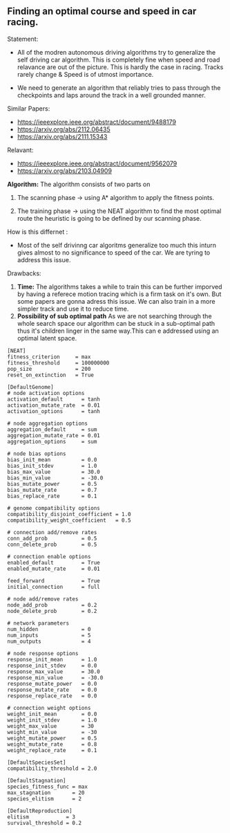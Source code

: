 ## Finding an optimal course and speed in car racing.

Statement:

- All of the modren autonomous driving algorithms try to generalize the self driving car algorithm. This is completely fine when speed and road relavance are out of the picture. This is hardly the case in racing. Tracks rarely change & Speed is of utmost importance.

- We need to generate an algorithm that reliably tries to pass through the checkpoints and laps around the track in a well grounded manner.

Similar Papers:

- https://ieeexplore.ieee.org/abstract/document/9488179
- https://arxiv.org/abs/2112.06435
- https://arxiv.org/abs/2111.15343

Relavant:

- https://ieeexplore.ieee.org/abstract/document/9562079
- https://arxiv.org/abs/2103.04909

**Algorithm:** The algorithm consists of two parts on

1. The scanning phase -> using A\* algorithm to apply the fitness points.

2. The training phase -> using the NEAT algorithm to find the most optimal route the heuristic is going to be defined by our scanning phase.

How is this differnet :

- Most of the self drivinng car algoritms generalize too much this inturn gives almost to no significance to speed of the car. We are tyring to address this issue.

Drawbacks:

1. **Time:**
   The algorithms takes a while to train this can be further imporved by having a referece motion tracing which is a firm task on it's own. But some papers are gonna adress this issue. We can also train in a more simpler track and use it to reduce time.
2. **Possibility of sub optimal path**
   As we are not searching through the whole search space our algorithm can be stuck in a sub-optimal path thus it's children linger in the same way.This can e addressed using an optimal latent space.

```python3
[NEAT]
fitness_criterion     = max
fitness_threshold     = 100000000
pop_size              = 200
reset_on_extinction   = True

[DefaultGenome]
# node activation options
activation_default      = tanh
activation_mutate_rate  = 0.01
activation_options      = tanh

# node aggregation options
aggregation_default     = sum
aggregation_mutate_rate = 0.01
aggregation_options     = sum

# node bias options
bias_init_mean          = 0.0
bias_init_stdev         = 1.0
bias_max_value          = 30.0
bias_min_value          = -30.0
bias_mutate_power       = 0.5
bias_mutate_rate        = 0.7
bias_replace_rate       = 0.1

# genome compatibility options
compatibility_disjoint_coefficient = 1.0
compatibility_weight_coefficient   = 0.5

# connection add/remove rates
conn_add_prob           = 0.5
conn_delete_prob        = 0.5

# connection enable options
enabled_default         = True
enabled_mutate_rate     = 0.01

feed_forward            = True
initial_connection      = full

# node add/remove rates
node_add_prob           = 0.2
node_delete_prob        = 0.2

# network parameters
num_hidden              = 0
num_inputs              = 5
num_outputs             = 4

# node response options
response_init_mean      = 1.0
response_init_stdev     = 0.0
response_max_value      = 30.0
response_min_value      = -30.0
response_mutate_power   = 0.0
response_mutate_rate    = 0.0
response_replace_rate   = 0.0

# connection weight options
weight_init_mean        = 0.0
weight_init_stdev       = 1.0
weight_max_value        = 30
weight_min_value        = -30
weight_mutate_power     = 0.5
weight_mutate_rate      = 0.8
weight_replace_rate     = 0.1

[DefaultSpeciesSet]
compatibility_threshold = 2.0

[DefaultStagnation]
species_fitness_func = max
max_stagnation       = 20
species_elitism      = 2

[DefaultReproduction]
elitism            = 3
survival_threshold = 0.2

```
